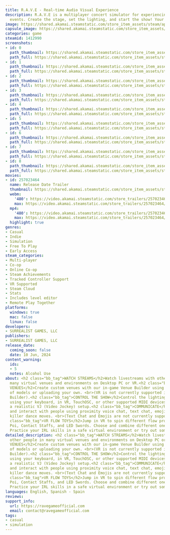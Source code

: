 ```yaml
---
title: R.A.V.E - Real-time Audio Visual Experience
description: R.A.V.E is a multiplayer concert simulator for experiencing livestreamed
  events. Create the stage, set the lighting, and start the show! Your audience awaits.
image: https://shared.akamai.steamstatic.com/store_item_assets/steam/apps/1412990/header.jpg?t=1729276443
capsule_image: https://shared.akamai.steamstatic.com/store_item_assets/steam/apps/1412990/capsule_231x87.jpg?t=1729276443
categories: game
steamid: 1412990
screenshots:
- id: 0
  path_thumbnail: https://shared.akamai.steamstatic.com/store_item_assets/steam/apps/1412990/ss_a8452a36b318d553cebf030b0cf85cd6c368c440.600x338.jpg?t=1729276443
  path_full: https://shared.akamai.steamstatic.com/store_item_assets/steam/apps/1412990/ss_a8452a36b318d553cebf030b0cf85cd6c368c440.1920x1080.jpg?t=1729276443
- id: 1
  path_thumbnail: https://shared.akamai.steamstatic.com/store_item_assets/steam/apps/1412990/ss_1e6723bac030a5768a17eb3aedf65711d4ed2942.600x338.jpg?t=1729276443
  path_full: https://shared.akamai.steamstatic.com/store_item_assets/steam/apps/1412990/ss_1e6723bac030a5768a17eb3aedf65711d4ed2942.1920x1080.jpg?t=1729276443
- id: 2
  path_thumbnail: https://shared.akamai.steamstatic.com/store_item_assets/steam/apps/1412990/ss_86e93863c9db7721f3552548fb4cf2b2373ade5e.600x338.jpg?t=1729276443
  path_full: https://shared.akamai.steamstatic.com/store_item_assets/steam/apps/1412990/ss_86e93863c9db7721f3552548fb4cf2b2373ade5e.1920x1080.jpg?t=1729276443
- id: 3
  path_thumbnail: https://shared.akamai.steamstatic.com/store_item_assets/steam/apps/1412990/ss_85af22f7bb0c94e6f5b94b968b93e9fc8991a13f.600x338.jpg?t=1729276443
  path_full: https://shared.akamai.steamstatic.com/store_item_assets/steam/apps/1412990/ss_85af22f7bb0c94e6f5b94b968b93e9fc8991a13f.1920x1080.jpg?t=1729276443
- id: 4
  path_thumbnail: https://shared.akamai.steamstatic.com/store_item_assets/steam/apps/1412990/ss_0cfbdccdea85752973bb8d940020e75f92422b55.600x338.jpg?t=1729276443
  path_full: https://shared.akamai.steamstatic.com/store_item_assets/steam/apps/1412990/ss_0cfbdccdea85752973bb8d940020e75f92422b55.1920x1080.jpg?t=1729276443
- id: 5
  path_thumbnail: https://shared.akamai.steamstatic.com/store_item_assets/steam/apps/1412990/ss_54ead1bd7a47a2f4bfdfd64f09d2e8a7ce26dbed.600x338.jpg?t=1729276443
  path_full: https://shared.akamai.steamstatic.com/store_item_assets/steam/apps/1412990/ss_54ead1bd7a47a2f4bfdfd64f09d2e8a7ce26dbed.1920x1080.jpg?t=1729276443
- id: 6
  path_thumbnail: https://shared.akamai.steamstatic.com/store_item_assets/steam/apps/1412990/ss_e4ca7006b97dce300fdbe1127af83e7d5ad0e695.600x338.jpg?t=1729276443
  path_full: https://shared.akamai.steamstatic.com/store_item_assets/steam/apps/1412990/ss_e4ca7006b97dce300fdbe1127af83e7d5ad0e695.1920x1080.jpg?t=1729276443
- id: 7
  path_thumbnail: https://shared.akamai.steamstatic.com/store_item_assets/steam/apps/1412990/ss_eccbee02fe6693de1d611e2614a389ed362b470f.600x338.jpg?t=1729276443
  path_full: https://shared.akamai.steamstatic.com/store_item_assets/steam/apps/1412990/ss_eccbee02fe6693de1d611e2614a389ed362b470f.1920x1080.jpg?t=1729276443
- id: 8
  path_thumbnail: https://shared.akamai.steamstatic.com/store_item_assets/steam/apps/1412990/ss_10e15a550558fb948fae59d605ef81bce1d7d880.600x338.jpg?t=1729276443
  path_full: https://shared.akamai.steamstatic.com/store_item_assets/steam/apps/1412990/ss_10e15a550558fb948fae59d605ef81bce1d7d880.1920x1080.jpg?t=1729276443
movies:
- id: 257023464
  name: Release Date Trailer
  thumbnail: https://shared.akamai.steamstatic.com/store_item_assets/steam/apps/257023464/movie.293x165.jpg?t=1715794759
  webm:
    '480': https://video.akamai.steamstatic.com/store_trailers/257023464/movie480_vp9.webm?t=1715794759
    max: https://video.akamai.steamstatic.com/store_trailers/257023464/movie_max_vp9.webm?t=1715794759
  mp4:
    '480': https://video.akamai.steamstatic.com/store_trailers/257023464/movie480.mp4?t=1715794759
    max: https://video.akamai.steamstatic.com/store_trailers/257023464/movie_max.mp4?t=1715794759
  highlight: true
genres:
- Casual
- Indie
- Simulation
- Free To Play
- Early Access
steam_categories:
- Multi-player
- Co-op
- Online Co-op
- Steam Achievements
- Tracked Controller Support
- VR Supported
- Steam Cloud
- Stats
- Includes level editor
- Remote Play Together
platforms:
  windows: true
  mac: false
  linux: false
developers:
- SURREALIST GAMES, LLC
publishers:
- SURREALIST GAMES, LLC
release_date:
  coming_soon: false
  date: 10 Jun, 2024
content_warning:
  ids:
  - 5
  notes: Alcohol Use
about: <h2 class="bb_tag">WATCH STREAMS</h2>Watch livestreams with other people in
  many virtual venues and environments on Desktop PC or VR.<h2 class="bb_tag">CREATE
  VENUES</h2>Create custom venues with our in-game Venue Builder using our library
  of models or uploading your own. <br>(VR is not currently supported in the Venue
  Builder).<h2 class="bb_tag">CONTROL THE SHOW</h2>Control the lighting and visuals
  using your keyboard, in VR, TouchOSC, or other supported MIDI devices to simulate
  a realistic VJ (Video Jockey) setup.<h2 class="bb_tag">COMMUNICATE</h2>Communicate
  and interact with people using proximity voice chat, text chat, emojis, and some
  killer dance moves. <br>(Text Chat and Emojis are not currently supported in VR).<h2
  class="bb_tag">VR FLOW TOYS</h2>Jump in VR to spin different flow props such as
  Poi, Contact Staffs, and LED Swords. Choose and combine different ones to flow with.
  Practice your IRL skills in a safe virtual environment or try out something new.
detailed_description: <h2 class="bb_tag">WATCH STREAMS</h2>Watch livestreams with
  other people in many virtual venues and environments on Desktop PC or VR.<h2 class="bb_tag">CREATE
  VENUES</h2>Create custom venues with our in-game Venue Builder using our library
  of models or uploading your own. <br>(VR is not currently supported in the Venue
  Builder).<h2 class="bb_tag">CONTROL THE SHOW</h2>Control the lighting and visuals
  using your keyboard, in VR, TouchOSC, or other supported MIDI devices to simulate
  a realistic VJ (Video Jockey) setup.<h2 class="bb_tag">COMMUNICATE</h2>Communicate
  and interact with people using proximity voice chat, text chat, emojis, and some
  killer dance moves. <br>(Text Chat and Emojis are not currently supported in VR).<h2
  class="bb_tag">VR FLOW TOYS</h2>Jump in VR to spin different flow props such as
  Poi, Contact Staffs, and LED Swords. Choose and combine different ones to flow with.
  Practice your IRL skills in a safe virtual environment or try out something new.
languages: English, Spanish - Spain
reviews:
support_info:
  url: https://ravegameofficial.com
  email: contact@ravegameofficial.com
tags:
- casual
- simulation
---
```


